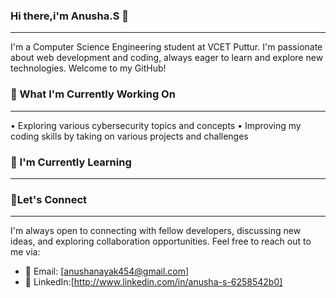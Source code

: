 
### Hi there,i'm Anusha.S 👋
---------------------------------------------------------------------------------------------------------------------------------------------
I'm a Computer Science Engineering student at VCET Puttur. I'm passionate about web development and coding, always eager to learn and explore new technologies. Welcome to my GitHub!

### 🔭 What I'm Currently Working On
---------------------------------------------------------------------------------------------------------------------------------------------
• Exploring various cybersecurity topics and concepts
• Improving my coding skills by taking on various projects and challenges

### 🌱 I'm Currently Learning
---------------------------------------------------------------------------------------------------------------------------------------------

### 🤝Let's Connect
______________________________________________________________________________________________________________________________________________________
I'm always open to connecting with fellow developers, discussing new ideas, and exploring collaboration opportunities. Feel free to reach out to me via:
- 📧 Email: [anushanayak454@gmail.com]
- 🔗 LinkedIn:[http://www.linkedin.com/in/anusha-s-6258542b0]
